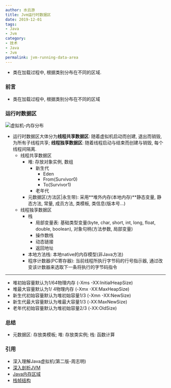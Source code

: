 ```yaml
---
author: 水云游
title: Jvm运行时数据区
date: 2019-12-01 
tags:
- Java
- Jvm
category: 
- 技术
- Java
- Jvm
permalink: jvm-running-data-area
---
```

- 类在加载过程中, 根据类别分布在不同的区域.
<!-- more -->

### 前言
- 类在加载过程中, 根据类别分布在不同的区域

### 运行时数据区
![虚拟机-内存分布](http://image.smilelxy.cn/blog/images/jvm-running-data-area.png)

- 运行时数据区大体分为**线程共享数据区**: 随着虚拟机启动而创建, 退出而销毁, 为所有子线程共享; **线程独享数据区**: 随着线程启动与结束而创建与销毁, 每个线程间隔离.
  - 线程共享数据区
    - 堆: 存放对象实例, 数组
      - 新生代
        - Eden
        - From(Survivor0)
        - To(Survivor1)
      - 老年代
    - 元数据区(方法区|永生带): 采用**堆外内存(本地内存)**静态变量, 静态方法, 常量, 成员方法, 类模板, 类信息(版本号...)
  - 线程独享数据区
    - 栈
      - 局部变量表: 基础类型变量(byte, char, short, int, long, float, double, boolean), 对象句柄(方法参数, 局部变量)
      - 操作数栈
      - 动态链接
      - 返回地址
    - 本地方法栈: 本地native的内存模型(非Java方法)
    - 程序计数器(PC寄存器): 当前线程所执行字节码的行号指示器, 通过改变该计数器来选取下一条将执行的字节码指令

---
- 堆初始容量默认为1/64物理内存 (-Xms -XX:InitialHeapSize)
- 堆最大容量默认为1/ 4物理内存 (-Xmx -XX:MaxHeapSize)
- 新生代初始容量默认为堆初始容量1/3 (-Xmn -XX:NewSize)
- 新生代最大容量默认为堆最大容量1/3 (-XX:MaxNewSize)
- 老年代初始容量默认为堆初始容量2/3 (-XX:OldSize)

### 总结
- 元数据区: 存放类模板; 堆: 存放类实例; 栈: 函数计算

### 引用
- 深入理解Java虚拟机(第二版-周志明)
- [深入剖析JVM](https://zhuanlan.zhihu.com/p/94618084)
- [Java内存区域](http://www.wachsbeere.com/2019/02/28/Java%E5%86%85%E5%AD%98%E5%8C%BA%E5%9F%9F%EF%BC%88%E5%A0%86%E6%A0%88%EF%BC%89%E4%B8%8E%E5%86%85%E5%AD%98%E6%BA%A2%E5%87%BA%E5%BC%82%E5%B8%B8/)
- [栈帧结构](https://blog.csdn.net/qian520ao/article/details/79118474)

[//垃圾收集算法]: (https://www.yuque.com/xiaomai-nrxnx/jvm/algorithm?language=en-us)
